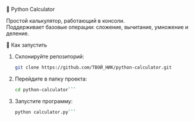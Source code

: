 🧮 Python Calculator

Простой калькулятор, работающий в консоли.  
Поддерживает базовые операции: сложение, вычитание, умножение и деление.


🚀 Как запустить

1. Склонируйте репозиторий:
   ```bash
   git clone https://github.com/ТВОЙ_НИК/python-calculator.git
   
2. Перейдите в папку проекта:
   ```bash
   cd python-calculator```

4. Запустите программу:
   ```bash
   python calculator.py```
